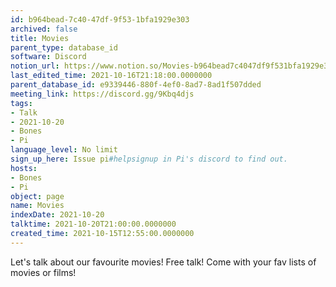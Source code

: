 ```yaml
---
id: b964bead-7c40-47df-9f53-1bfa1929e303
archived: false
title: Movies
parent_type: database_id
software: Discord
notion_url: https://www.notion.so/Movies-b964bead7c4047df9f531bfa1929e303
last_edited_time: 2021-10-16T21:18:00.0000000
parent_database_id: e9339446-880f-4ef0-8ad7-8ad1f507dded
meeting_link: https://discord.gg/9Kbq4djs
tags:
- Talk
- 2021-10-20
- Bones
- Pi
language_level: No limit
sign_up_here: Issue pi#helpsignup in Pi's discord to find out.
hosts:
- Bones
- Pi
object: page
name: Movies
indexDate: 2021-10-20
talktime: 2021-10-20T21:00:00.0000000
created_time: 2021-10-15T12:55:00.0000000
---
```


Let's talk about our favourite movies!
Free talk! Come with your fav lists of movies or films!


